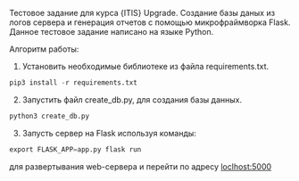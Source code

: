 Тестовое задание для курса {ITIS} Upgrade. Создание базы даных из логов сервера и генерация отчетов с помощью микрофраймворка Flask. 
Данное тестовое задание написано на языке Python.

Алгоритм работы:
1. Установить необходимые библиотеке из файла requirements.txt.
```python
pip3 install -r requirements.txt
```
2. Запустить файл create_db.py, для создания базы данных.
```python
python3 create_db.py
```
3. Запусть сервер на Flask используя команды:
```python
export FLASK_APP=app.py flask run
```
для развертывания web-сервера и перейти по адресу [loclhost:5000](localhost:5000)
